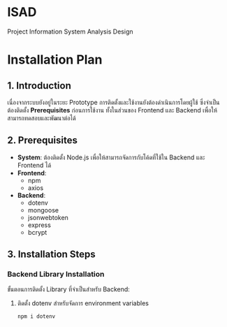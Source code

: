 # ISAD
Project Information System Analysis Design


# Installation Plan

## 1. Introduction
เนื่องจากระบบยังอยู่ในระยะ Prototype การติดตั้งและใช้งานยังต้องดำเนินการโดยผู้ใช้ ซึ่งจำเป็นต้องติดตั้ง **Prerequisites** ก่อนการใช้งาน ทั้งในส่วนของ Frontend และ Backend เพื่อให้สามารถทดสอบและพัฒนาต่อได้

## 2. Prerequisites
- **System**: ต้องติดตั้ง Node.js เพื่อให้สามารถจัดการกับโค้ดที่ใช้ใน Backend และ Frontend ได้
- **Frontend**: 
  - npm
  - axios
- **Backend**:  
  - dotenv
  - mongoose
  - jsonwebtoken
  - express
  - bcrypt

## 3. Installation Steps
### Backend Library Installation  
ขั้นตอนการติดตั้ง Library ที่จำเป็นสำหรับ Backend:

1. ติดตั้ง dotenv สำหรับจัดการ environment variables  
   ```bash
   npm i dotenv

